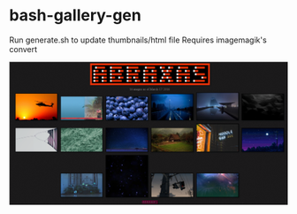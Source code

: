 # bash-gallery-gen

Run generate.sh to update thumbnails/html file
Requires imagemagik's convert


![example](example.png)
